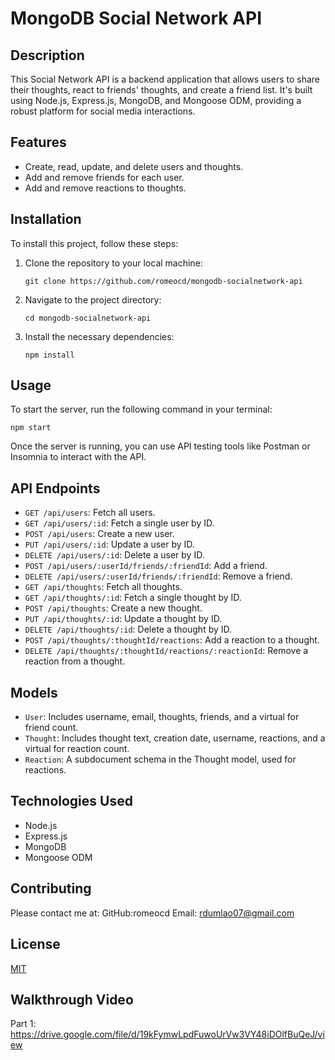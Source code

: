 
# MongoDB Social Network API

## Description
This Social Network API is a backend application that allows users to share their thoughts, react to friends' thoughts, and create a friend list. It's built using Node.js, Express.js, MongoDB, and Mongoose ODM, providing a robust platform for social media interactions.

## Features
- Create, read, update, and delete users and thoughts.
- Add and remove friends for each user.
- Add and remove reactions to thoughts.

## Installation
To install this project, follow these steps:
1. Clone the repository to your local machine:
   ```
   git clone https://github.com/romeocd/mongodb-socialnetwork-api
   ```
2. Navigate to the project directory:
   ```
   cd mongodb-socialnetwork-api
   ```
3. Install the necessary dependencies:
   ```
   npm install
   ```

## Usage
To start the server, run the following command in your terminal:
```
npm start
```
Once the server is running, you can use API testing tools like Postman or Insomnia to interact with the API.

## API Endpoints
- `GET /api/users`: Fetch all users.
- `GET /api/users/:id`: Fetch a single user by ID.
- `POST /api/users`: Create a new user.
- `PUT /api/users/:id`: Update a user by ID.
- `DELETE /api/users/:id`: Delete a user by ID.
- `POST /api/users/:userId/friends/:friendId`: Add a friend.
- `DELETE /api/users/:userId/friends/:friendId`: Remove a friend.
- `GET /api/thoughts`: Fetch all thoughts.
- `GET /api/thoughts/:id`: Fetch a single thought by ID.
- `POST /api/thoughts`: Create a new thought.
- `PUT /api/thoughts/:id`: Update a thought by ID.
- `DELETE /api/thoughts/:id`: Delete a thought by ID.
- `POST /api/thoughts/:thoughtId/reactions`: Add a reaction to a thought.
- `DELETE /api/thoughts/:thoughtId/reactions/:reactionId`: Remove a reaction from a thought.

## Models
- `User`: Includes username, email, thoughts, friends, and a virtual for friend count.
- `Thought`: Includes thought text, creation date, username, reactions, and a virtual for reaction count.
- `Reaction`: A subdocument schema in the Thought model, used for reactions.

## Technologies Used
- Node.js
- Express.js
- MongoDB
- Mongoose ODM

## Contributing
Please contact me at:
GitHub:romeocd
Email: rdumlao07@gmail.com

## License
[MIT](https://choosealicense.com/licenses/mit/)

## Walkthrough Video
Part 1: https://drive.google.com/file/d/19kFymwLpdFuwoUrVw3VY48iDOlfBuQeJ/view
